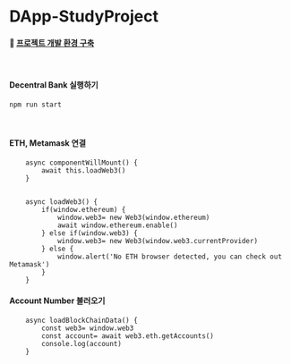 # DApp-StudyProject

#### :memo: [프로젝트 개발 환경 구축](https://github.com/JuRyunn/DApp-StudyProject/blob/main/ProjectEnvironment.md)


<br>

#### Decentral Bank 실행하기
```cmd
npm run start
```

<br>

#### ETH, Metamask 연결
```JS
    async componentWillMount() {
        await this.loadWeb3()
    }


    async loadWeb3() {
        if(window.ethereum) {
            window.web3= new Web3(window.ethereum)
            await window.ethereum.enable()
        } else if(window.web3) {
            window.web3= new Web3(window.web3.currentProvider)
        } else {
            window.alert('No ETH browser detected, you can check out Metamask')
        }    
    }
```

#### Account Number 불러오기
```JS
    async loadBlockChainData() {
        const web3= window.web3
        const account= await web3.eth.getAccounts()
        console.log(account)
    }
```
